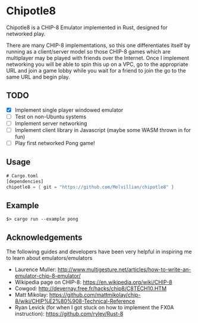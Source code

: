 # Chipotle8

Chipotle8 is a CHIP-8 Emulator implemented in Rust, designed for networked play.

There are many CHIP-8 implementations, so this one differentiates itself by running as a client/server model so those CHIP-8 games which are multiplayer may be played with friends over the Internet. Once I implement networking you will be able to spin this up on a VPC, go to the appropriate URL and join a game lobby while you wait for a friend to join the go to the same URL and begin play.

## TODO

- [x] Implement single player windowed emulator
- [ ] Test on non-Ubuntu systems
- [ ] Implement server networking
- [ ] Implement client library in Javascript (maybe some WASM thrown in for fun)
- [ ] Play first networked Pong game!

## Usage

```rust
# Cargo.toml
[dependencies]
chipotle8 = { git = "https://github.com/Melvillian/chipotle8" }
```

## Example

`$> cargo run --example pong`

## Acknowledgements

The following guides and developers have been very helpful in inspiring me to learn about emulators/emulators

- Laurence Muller: http://www.multigesture.net/articles/how-to-write-an-emulator-chip-8-emulator/
- Wikipedia page on CHIP-8: https://en.wikipedia.org/wiki/CHIP-8
- Cowgod: http://devernay.free.fr/hacks/chip8/C8TECH10.HTM
- Matt Mikolay: https://github.com/mattmikolay/chip-8/wiki/CHIP%E2%80%908-Technical-Reference
- Ryan Levick (for when I got stuck on how to implement the FX0A instruction): https://github.com/rylev/Rust-8
